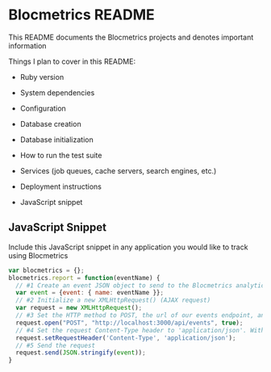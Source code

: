 # Blocmetrics README

This README documents the Blocmetrics projects and denotes important information

Things I plan to cover in this README:

* Ruby version

* System dependencies

* Configuration

* Database creation

* Database initialization

* How to run the test suite

* Services (job queues, cache servers, search engines, etc.)

* Deployment instructions

* JavaScript snippet

## JavaScript Snippet
Include this JavaScript snippet in any application you would like to track using Blocmetrics

```javascript
var blocmetrics = {};
blocmetrics.report = function(eventName) {
  // #1 Create an event JSON object to send to the Blocmetrics analytics service.
  var event = {event: { name: eventName }};
  // #2 Initialize a new XMLHttpRequest() (AJAX request)
  var request = new XMLHttpRequest();
  // #3 Set the HTTP method to POST, the url of our events endpoint, and allow the request to run asynchronously.
  request.open("POST", "http://localhost:3000/api/events", true);
  // #4 Set the request Content-Type header to 'application/json'. Without that, the API::EventsController would not know to process the request as JSON.
  request.setRequestHeader('Content-Type', 'application/json');
  // #5 Send the request
  request.send(JSON.stringify(event));
}
```

